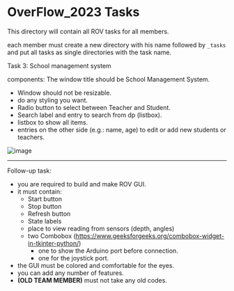 # OverFlow_2023 Tasks

This directory will contain all ROV tasks for all members.

each member must create a new directory with his name followed by `_tasks` and put all tasks as single directories with the task name.

Task 3: School management system

components:
The window title should be School Management System.
- Window should not be resizable.
- do any styling you want.
- Radio button to select between Teacher and Student.
- Search label and entry to search from dp (listbox).
- listbox to show all items.
- entries on the other side (e.g.: name, age) to edit or add new students or teachers.

![image](https://github.com/AbdelwahabAdam/OverFlow_2023/assets/63171603/6a9e85ea-a184-4b46-9a20-df38cb675a08)


-----

Follow-up task:
- you are required to build and make ROV GUI.
- it must contain:
  - Start button
  - Stop button
  - Refresh button
  - State labels
  - place to view reading from sensors (depth, angles)
  - two Combobox (https://www.geeksforgeeks.org/combobox-widget-in-tkinter-python/)
      - one to show the Arduino port before connection.
      - one for the joystick port.
- the GUI must be colored and comfortable for the eyes.
- you can add any number of features.
- **(OLD TEAM MEMBER)** must not take any old codes.
